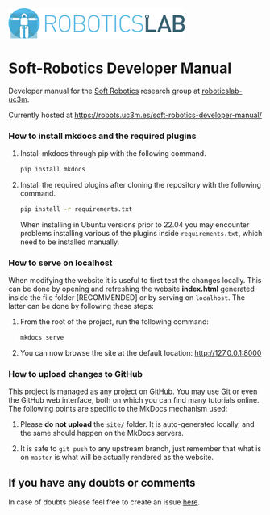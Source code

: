 ![roboticslab-logo](fig/roboticslab-banner-350px.png)

# Soft-Robotics Developer Manual

Developer manual for the [Soft Robotics](http://roboticslab.uc3m.es/roboticslab/researchtopic/soft-robotics) research group at [roboticslab-uc3m](https://github.com/roboticslab-uc3m).

Currently hosted at <https://robots.uc3m.es/soft-robotics-developer-manual/>

### How to install mkdocs and the required plugins

1. Install mkdocs through pip with the following command.
   ```bash
   pip install mkdocs
   ```  
2. Install the required plugins after cloning the repository with the following command.
   ```bash
   pip install -r requirements.txt
   ```
   When installing in Ubuntu versions prior to 22.04 you may encounter problems installing various of the plugins inside `requirements.txt`, which need to be installed manually.

### How to serve on localhost

When modifying the website it is useful to first test the changes locally. This can be done by opening and refreshing the website **index.html** generated inside the file folder [RECOMMENDED] or by serving on `localhost`. The latter can be done by following these steps:

1. From the root of the project, run the following command:
   ```bash
   mkdocs serve
   ```
2. You can now browse the site at the default location: <http://127.0.0.1:8000>

### How to upload changes to GitHub

This project is managed as any project on [GitHub](https://www.github.com). You may use [Git](https://git-scm.com) or even the GitHub web interface, both on which you can find many tutorials online. The following points are specific to the MkDocs mechanism used:

1. Please **do not upload** the `site/` folder. It is auto-generated locally, and the same should happen on the MkDocs servers.

1. It is safe to `git push` to any upstream branch, just remember that what is on `master` is what will be actually rendered as the website.

## If you have any doubts or comments

In case of doubts please feel free to create an issue [here](https://github.com/roboticslab-uc3m/soft-robotics-developer-manual/issues/new).
